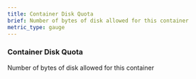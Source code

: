 ```yaml
---
title: Container Disk Quota
brief: Number of bytes of disk allowed for this container
metric_type: gauge
---
```


### Container Disk Quota

Number of bytes of disk allowed for this container
